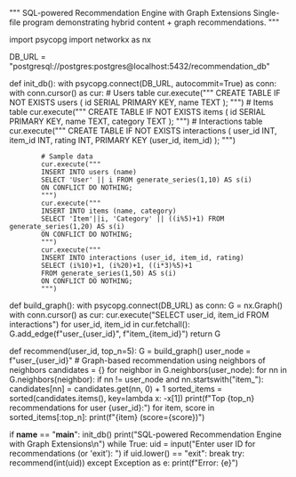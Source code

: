 """
SQL-powered Recommendation Engine with Graph Extensions
Single-file program demonstrating hybrid content + graph recommendations.
"""

import psycopg
import networkx as nx

DB_URL = "postgresql://postgres:postgres@localhost:5432/recommendation_db"

def init_db():
    with psycopg.connect(DB_URL, autocommit=True) as conn:
        with conn.cursor() as cur:
            # Users table
            cur.execute("""
            CREATE TABLE IF NOT EXISTS users (
                id SERIAL PRIMARY KEY,
                name TEXT
            );
            """)
            # Items table
            cur.execute("""
            CREATE TABLE IF NOT EXISTS items (
                id SERIAL PRIMARY KEY,
                name TEXT,
                category TEXT
            );
            """)
            # Interactions table
            cur.execute("""
            CREATE TABLE IF NOT EXISTS interactions (
                user_id INT,
                item_id INT,
                rating INT,
                PRIMARY KEY (user_id, item_id)
            );
            """)

            # Sample data
            cur.execute("""
            INSERT INTO users (name)
            SELECT 'User' || i FROM generate_series(1,10) AS s(i)
            ON CONFLICT DO NOTHING;
            """)
            cur.execute("""
            INSERT INTO items (name, category)
            SELECT 'Item'||i, 'Category' || ((i%5)+1) FROM generate_series(1,20) AS s(i)
            ON CONFLICT DO NOTHING;
            """)
            cur.execute("""
            INSERT INTO interactions (user_id, item_id, rating)
            SELECT (i%10)+1, (i%20)+1, ((i*3)%5)+1
            FROM generate_series(1,50) AS s(i)
            ON CONFLICT DO NOTHING;
            """)

def build_graph():
    with psycopg.connect(DB_URL) as conn:
        G = nx.Graph()
        with conn.cursor() as cur:
            cur.execute("SELECT user_id, item_id FROM interactions")
            for user_id, item_id in cur.fetchall():
                G.add_edge(f"user_{user_id}", f"item_{item_id}")
    return G

def recommend(user_id, top_n=5):
    G = build_graph()
    user_node = f"user_{user_id}"
    # Graph-based recommendation using neighbors of neighbors
    candidates = {}
    for neighbor in G.neighbors(user_node):
        for nn in G.neighbors(neighbor):
            if nn != user_node and nn.startswith("item_"):
                candidates[nn] = candidates.get(nn, 0) + 1
    sorted_items = sorted(candidates.items(), key=lambda x: -x[1])
    print(f"Top {top_n} recommendations for user {user_id}:")
    for item, score in sorted_items[:top_n]:
        print(f"{item} (score={score})")

if __name__ == "__main__":
    init_db()
    print("SQL-powered Recommendation Engine with Graph Extensions\n")
    while True:
        uid = input("Enter user ID for recommendations (or 'exit'): ")
        if uid.lower() == "exit":
            break
        try:
            recommend(int(uid))
        except Exception as e:
            print(f"Error: {e}")
